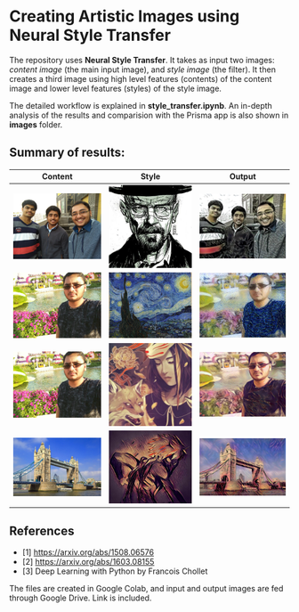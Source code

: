 # Creating Artistic Images using Neural Style Transfer

  The repository uses **Neural Style Transfer**. It takes as input two images: *content image* (the main input image), and *style image* (the filter). It then creates a third image using high level features (contents) of the content image and lower level features (styles) of the style image. 
  
  The detailed workflow is explained in **style_transfer.ipynb**. An in-depth analysis of the results and comparision with the Prisma app is also shown in **images** folder.
  
## Summary of results:
  
Content | Style | Output
------- | ----- | ------
<img src="https://github.com/raahatg21/Creating-Artistic-Images/blob/master/images/original/original_2.jpg" width="250"> | <img src="https://github.com/raahatg21/Creating-Artistic-Images/blob/master/images/styles/heisenberg.jpg" width="250"> | <img src="https://github.com/raahatg21/Creating-Artistic-Images/blob/master/images/created-by-this/heisenberg_2.jpg" width="250">
<img src="https://github.com/raahatg21/Creating-Artistic-Images/blob/master/images/original/original_1.jpg" width="250"> | <img src="https://github.com/raahatg21/Creating-Artistic-Images/blob/master/images/styles/starry-night.jpg" width="250"> | <img src="https://github.com/raahatg21/Creating-Artistic-Images/blob/master/images/created-by-this/starry-night_1.jpg" width="250">
<img src="https://github.com/raahatg21/Creating-Artistic-Images/blob/master/images/original/original_1.jpg" width="250"> | <img src="https://github.com/raahatg21/Creating-Artistic-Images/blob/master/images/styles/mononoke.jpg" width="250"> | <img src="https://github.com/raahatg21/Creating-Artistic-Images/blob/master/images/created-by-this/mononoke_1.jpg" width="250">
<img src="https://github.com/raahatg21/Creating-Artistic-Images/blob/master/images/original/original_4.jpg" width="250"> | <img src="https://github.com/raahatg21/Creating-Artistic-Images/blob/master/images/styles/style-6.jpg" width="250"> | <img src="https://github.com/raahatg21/Creating-Artistic-Images/blob/master/images/created-by-this/style-6_4.jpg" width="250">  


## References

- [1] https://arxiv.org/abs/1508.06576
- [2] https://arxiv.org/abs/1603.08155
- [3] Deep Learning with Python by Francois Chollet
  
The files are created in Google Colab, and input and output images are fed through Google Drive. Link is included.
